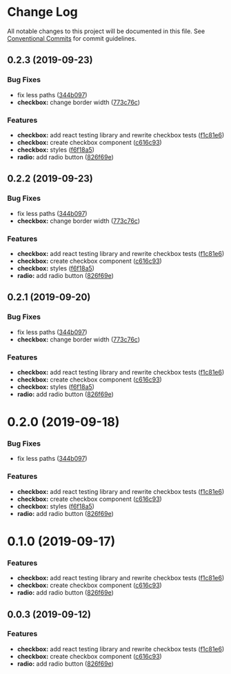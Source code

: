 # Change Log

All notable changes to this project will be documented in this file.
See [Conventional Commits](https://conventionalcommits.org) for commit guidelines.

## 0.2.3 (2019-09-23)


### Bug Fixes

* fix less paths ([344b097](https://github.com/synerise/synerise-design/commit/344b097))
* **checkbox:** change border width ([773c76c](https://github.com/synerise/synerise-design/commit/773c76c))


### Features

* **checkbox:** add react testing library and rewrite checkbox tests ([f1c81e6](https://github.com/synerise/synerise-design/commit/f1c81e6))
* **checkbox:** create checkbox component ([c616c93](https://github.com/synerise/synerise-design/commit/c616c93))
* **checkbox:** styles ([f6f18a5](https://github.com/synerise/synerise-design/commit/f6f18a5))
* **radio:** add radio button ([826f69e](https://github.com/synerise/synerise-design/commit/826f69e))





## 0.2.2 (2019-09-23)


### Bug Fixes

* fix less paths ([344b097](https://github.com/synerise/ds/commit/344b097))
* **checkbox:** change border width ([773c76c](https://github.com/synerise/ds/commit/773c76c))


### Features

* **checkbox:** add react testing library and rewrite checkbox tests ([f1c81e6](https://github.com/synerise/ds/commit/f1c81e6))
* **checkbox:** create checkbox component ([c616c93](https://github.com/synerise/ds/commit/c616c93))
* **checkbox:** styles ([f6f18a5](https://github.com/synerise/ds/commit/f6f18a5))
* **radio:** add radio button ([826f69e](https://github.com/synerise/ds/commit/826f69e))





## 0.2.1 (2019-09-20)


### Bug Fixes

* fix less paths ([344b097](https://github.com/synerise/ds/commit/344b097))
* **checkbox:** change border width ([773c76c](https://github.com/synerise/ds/commit/773c76c))


### Features

* **checkbox:** add react testing library and rewrite checkbox tests ([f1c81e6](https://github.com/synerise/ds/commit/f1c81e6))
* **checkbox:** create checkbox component ([c616c93](https://github.com/synerise/ds/commit/c616c93))
* **checkbox:** styles ([f6f18a5](https://github.com/synerise/ds/commit/f6f18a5))
* **radio:** add radio button ([826f69e](https://github.com/synerise/ds/commit/826f69e))





# 0.2.0 (2019-09-18)


### Bug Fixes

* fix less paths ([344b097](https://github.com/synerise/synerise-design/commit/344b097))


### Features

* **checkbox:** add react testing library and rewrite checkbox tests ([f1c81e6](https://github.com/synerise/synerise-design/commit/f1c81e6))
* **checkbox:** create checkbox component ([c616c93](https://github.com/synerise/synerise-design/commit/c616c93))
* **checkbox:** styles ([f6f18a5](https://github.com/synerise/synerise-design/commit/f6f18a5))
* **radio:** add radio button ([826f69e](https://github.com/synerise/synerise-design/commit/826f69e))





# 0.1.0 (2019-09-17)


### Features

* **checkbox:** add react testing library and rewrite checkbox tests ([f1c81e6](https://github.com/synerise/synerise-design/commit/f1c81e6))
* **checkbox:** create checkbox component ([c616c93](https://github.com/synerise/synerise-design/commit/c616c93))
* **radio:** add radio button ([826f69e](https://github.com/synerise/synerise-design/commit/826f69e))





## 0.0.3 (2019-09-12)


### Features

* **checkbox:** add react testing library and rewrite checkbox tests ([f1c81e6](https://github.com/synerise/synerise-design/commit/f1c81e6))
* **checkbox:** create checkbox component ([c616c93](https://github.com/synerise/synerise-design/commit/c616c93))
* **radio:** add radio button ([826f69e](https://github.com/synerise/synerise-design/commit/826f69e))

